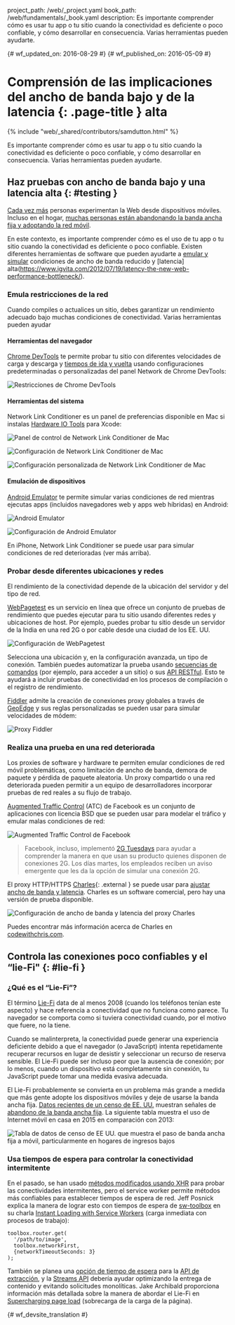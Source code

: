 project_path: /web/_project.yaml
book_path: /web/fundamentals/_book.yaml
description: Es importante comprender cómo es usar tu app o tu sitio cuando la conectividad es deficiente o poco confiable, y cómo desarrollar en consecuencia. Varias herramientas pueden ayudarte.

{# wf_updated_on: 2016-08-29 #}
{# wf_published_on: 2016-05-09 #}

# Comprensión de las implicaciones del ancho de banda bajo y de la latencia {: .page-title } alta

{% include "web/_shared/contributors/samdutton.html" %}

Es importante comprender cómo es usar tu app o tu sitio cuando la conectividad es deficiente o poco confiable, y cómo desarrollar en consecuencia. Varias herramientas pueden ayudarte.

## Haz pruebas con ancho de banda bajo y una latencia alta {: #testing }

<a href="http://adwords.blogspot.co.uk/2015/05/building-for-next-moment.html">Cada vez más</a> personas experimentan la Web desde dispositivos móviles. Incluso en el hogar, <a href="https://www.washingtonpost.com/news/the-switch/wp/2016/04/18/new-data-americans-are-abandoning-wired-home-internet/">muchas personas están abandonando la banda ancha fija y adoptando la red móvil</a>.

En este contexto, es importante comprender cómo es el uso de tu app o tu sitio cuando la conectividad es deficiente o poco confiable. Existen diferentes herramientas de software que pueden ayudarte a [emular y simular](https://stackoverflow.com/questions/1584617/simulator-or-emulator-what-is-the-difference) condiciones de ancho de banda reducido y [latencia] alta(https://www.igvita.com/2012/07/19/latency-the-new-web-performance-bottleneck/).

### Emula restricciones de la red

Cuando compiles o actualices un sitio, debes garantizar un rendimiento adecuado bajo muchas condiciones de conectividad. Varias herramientas pueden ayudar

#### Herramientas del navegador

[Chrome DevTools](/web/tools/chrome-devtools/network-performance/network-conditions) te permite probar tu sitio con diferentes velocidades de carga y descarga y [tiempos de ida y vuelta](https://www.igvita.com/2012/07/19/latency-the-new-web-performance-bottleneck/) usando configuraciones predeterminadas o personalizadas del panel Network de Chrome DevTools:

![Restricciones de Chrome DevTools](images/chrome-devtools-throttling.png)

#### Herramientas del sistema

Network Link Conditioner es un panel de preferencias disponible en Mac si instalas [Hardware IO Tools](https://developer.apple.com/downloads/?q=Hardware%20IO%20Tools) para Xcode:

![Panel de control de Network Link Conditioner de Mac](images/network-link-conditioner-control-panel.png)

![Configuración de Network Link Conditioner de Mac](images/network-link-conditioner-settings.png)

![Configuración personalizada de Network Link Conditioner de Mac](images/network-link-conditioner-custom.png)

#### Emulación de dispositivos

[Android Emulator](http://developer.android.com/tools/devices/emulator.html#netspeed) te permite simular varias condiciones de red mientras ejecutas apps (incluidos navegadores web y apps web híbridas) en Android:

![Android Emulator](images/android-emulator.png)

![Configuración de Android Emulator](images/android-emulator-settings.png)

En iPhone, Network Link Conditioner se puede usar para simular condiciones de red deterioradas (ver más arriba).

### Probar desde diferentes ubicaciones y redes

El rendimiento de la conectividad depende de la ubicación del servidor y del tipo de red.

[WebPagetest](https://webpagetest.org) es un servicio en línea que ofrece un conjunto de pruebas de rendimiento que puedes ejecutar para tu sitio usando diferentes redes y ubicaciones de host. Por ejemplo, puedes probar tu sitio desde un servidor de la India en una red 2G o por cable desde una ciudad de los EE. UU.

![Configuración de WebPagetest](images/webpagetest.png)

Selecciona una ubicación y, en la configuración avanzada, un tipo de conexión. También puedes automatizar la prueba usando [secuencias de comandos](https://sites.google.com/a/webpagetest.org/docs/using-webpagetest/scripting) (por ejemplo, para acceder a un sitio) o sus [API RESTful](https://sites.google.com/a/webpagetest.org/docs/advanced-features/webpagetest-restful-apis). Esto te ayudará a incluir pruebas de conectividad en los procesos de compilación o el registro de rendimiento.

[Fiddler](http://www.telerik.com/fiddler) admite la creación de conexiones proxy globales a través de [GeoEdge](http://www.geoedge.com/faq) y sus reglas personalizadas se pueden usar para simular velocidades de módem:

![Proxy Fiddler](images/fiddler.png)

### Realiza una prueba en una red deteriorada

Los proxies de software y hardware te permiten emular condiciones de red móvil problemáticas, como limitación de ancho de banda, demora de paquete y pérdida de paquete aleatoria. Un proxy compartido o una red deteriorada pueden permitir a un equipo de desarrolladores incorporar pruebas de red reales a su flujo de trabajo.

[Augmented Traffic Control](http://facebook.github.io/augmented-traffic-control/) (ATC) de Facebook es un conjunto de aplicaciones con licencia BSD que se pueden usar para modelar el tráfico y emular malas condiciones de red:

![Augmented Traffic Control de Facebook](images/augmented-traffic-control.png)

> Facebook, incluso, implementó [2G Tuesdays](https://code.facebook.com/posts/1556407321275493/building-for-emerging-markets-the-story-behind-2g-tuesdays/) para ayudar a comprender la manera en que usan su producto quienes disponen de conexiones 2G. Los días martes, los empleados reciben un aviso emergente que les da la opción de simular una conexión 2G.

El proxy HTTP/HTTPS [Charles](https://www.charlesproxy.com/){: .external } se puede usar para [ajustar ancho de banda y latencia](http://www.charlesproxy.com/documentation/proxying/throttling/). Charles es un software comercial, pero hay una versión de prueba disponible.

![Configuración de ancho de banda y latencia del proxy Charles](images/charles.png)

Puedes encontrar más información acerca de Charles en [codewithchris.com](http://codewithchris.com/tutorial-using-charles-proxy-with-your-ios-development-and-http-debugging/).

## Controla las conexiones poco confiables y el “lie-Fi" {: #lie-fi }

### ¿Qué es el “Lie-Fi”?

El término <a href="http://www.urbandictionary.com/define.php?term=lie-fi">Lie-Fi</a> data de al menos 2008 (cuando los teléfonos tenían este aspecto<a href="https://www.mobilegazette.com/2008-phones-wallchart.htm" title="Images of phones from 2008"></a>) y hace referencia a conectividad que no funciona como parece. Tu navegador se comporta como si tuviera conectividad cuando, por el motivo que fuere, no la tiene.

Cuando se malinterpreta, la conectividad puede generar una experiencia deficiente debido a que el navegador (o JavaScript) intenta repetidamente recuperar recursos en lugar de desistir y seleccionar un recurso de reserva sensible. El Lie-Fi puede ser incluso peor que la ausencia de conexión; por lo menos, cuando un dispositivo está completamente sin conexión, tu JavaScript puede tomar una medida evasiva adecuada.

El Lie-Fi probablemente se convierta en un problema más grande a medida que más gente adopte los dispositivos móviles y deje de usarse la banda ancha fija. [Datos recientes de un censo de EE. UU.](https://www.ntia.doc.gov/blog/2016/evolving-technologies-change-nature-internet-use) muestran señales de [abandono de la banda ancha fija](https://www.washingtonpost.com/news/the-switch/wp/2016/04/18/new-data-americans-are-abandoning-wired-home-internet/). La siguiente tabla muestra el uso de Internet móvil en casa en 2015 en comparación con 2013:

<img src="images/home-broadband.png" class="center" alt="Tabla de datos de censo de EE UU. que muestra el paso de banda ancha fija a móvil, particularmente en hogares de ingresos bajos">

### Usa tiempos de espera para controlar la conectividad intermitente

En el pasado, se han usado [métodos modificados usando XHR](http://stackoverflow.com/questions/189430/detect-that-the-internet-connection-is-offline) para probar las conectividades intermitentes, pero el service worker permite métodos más confiables para establecer tiempos de espera de red. Jeff Posnick explica la manera de lograr esto con tiempos de espera de [sw-toolbox](https://github.com/GoogleChrome/sw-toolbox) en su charla [Instant Loading with Service Workers](https://youtu.be/jCKZDTtUA2A?t=19m58s) (carga inmediata con procesos de trabajo):


    toolbox.router.get(
      '/path/to/image',
      toolbox.networkFirst,
      {networkTimeoutSeconds: 3}
    );
    

También se planea una [opción de tiempo de espera](https://github.com/whatwg/fetch/issues/20) para la [API de extracción](https://developer.mozilla.org/en-US/docs/Web/API/GlobalFetch/fetch), y la [Streams API](https://www.w3.org/TR/streams-api/) debería ayudar optimizando la entrega de contenido y evitando solicitudes monolíticas. Jake Archibald proporciona información más detallada sobre la manera de abordar el Lie-Fi en [Supercharging page load](https://youtu.be/d5_6yHixpsQ?t=6m42s) (sobrecarga de la carga de la página).


{# wf_devsite_translation #}
